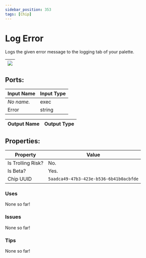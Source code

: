 ```yaml
---
sidebar_position: 353
tags: [Chip]
---
```


# Log Error


Logs the given error message to the logging tab of your palette.

| ![](https://images-ext-2.discordapp.net/external/MPmIaQzlEPmgGWlgi-WxBBXt0Bjv_zWPkg1y1f_sy3s/https/www.recroomcircuits.com/image/circuit/absolute-value?width=206&height=108) |
|-----|

## Ports:

| Input Name | Input Type |
|-----------|-----------|
| *No name.* | exec |
| Error | string |

| Output Name | Output Type |
|-----------|-----------|

## Properties:

| Property  | Value |
|-------------------|-----------|
| Is Trolling Risk? | No. |
| Is Beta? | Yes. |
| Chip UUID | `5aadca49-47b3-423e-b536-6b41b0acbfde` |

### Uses
None so far!

### Issues
None so far!

### Tips
None so far!
